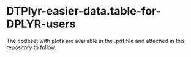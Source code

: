 # DTPlyr-easier-data.table-for-DPLYR-users

The codeset with plots are available in the .pdf file and attached in this repository to follow.
